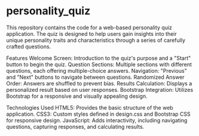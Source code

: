 # personality_quiz
This repository contains the code for a web-based personality quiz application. The quiz is designed to help users gain insights into their unique personality traits and characteristics through a series of carefully crafted questions.

Features
Welcome Screen: Introduction to the quiz's purpose and a "Start" button to begin the quiz.
Question Sections: Multiple sections with different questions, each offering multiple-choice answers.
Navigation: "Previous" and "Next" buttons to navigate between questions.
Randomized Answer Order: Answers are shuffled to prevent bias.
Results Calculation: Displays a personalized result based on user responses.
Bootstrap Integration: Utilizes Bootstrap for a responsive and visually appealing design.

Technologies Used
HTML5: Provides the basic structure of the web application.
CSS3: Custom styles defined in design.css and Bootstrap CSS for responsive design.
JavaScript: Adds interactivity, including navigating questions, capturing responses, and calculating results.
